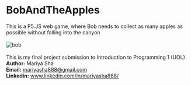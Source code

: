 # BobAndTheApples
This is a P5.JS web game, where Bob needs to collect as many apples as possible without falling into the canyon
<br>
<br>
![bob](https://user-images.githubusercontent.com/32107652/100143992-feaadc00-2e4a-11eb-9703-0dd00f7205d2.png)
<br>
<br>
This is my final project submission to Introduction to Programming 1 (UOL)
<br>
<b>Author:</b> Mariya Sha
<br>
<b>Email:</b> mariyasha888@gmail.com
<br>
<b>Linkedin:</b> www.linkedin.com/in/mariyasha888/
